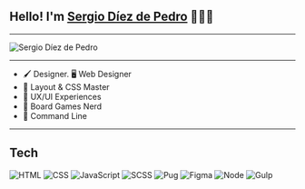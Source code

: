 ## Hello! I'm [Sergio Díez de Pedro](https://sdp-curriculo.netlify.app/) 🧔🏻‍♂️

-----

![Sergio Díez de Pedro](https://i.postimg.cc/QMZWNwyJ/hero.jpg)

----

- 🖌️ Designer. 🖥️ Web Designer
- 📐 Layout & CSS Master
- 📝 UX/UI Experiences
- 🎲 Board Games Nerd
- 🩷 Command Line

----
## Tech
![HTML](https://img.shields.io/badge/HTML-black?style=for-the-badge&logo=html5) ![CSS](https://img.shields.io/badge/CSS-black?style=for-the-badge&logo=css3) ![JavaScript](https://img.shields.io/badge/JavaScript-black?style=for-the-badge&logo=javascript) ![SCSS](https://img.shields.io/badge/SCSS-black?style=for-the-badge&logo=sass) ![Pug](https://img.shields.io/badge/PUG-black?style=for-the-badge&logo=pug) ![Figma](https://img.shields.io/badge/FIGMA-black?style=for-the-badge&logo=figma) ![Node](https://img.shields.io/badge/NODE-black?style=for-the-badge&logo=nodedotjs) ![Gulp](https://img.shields.io/badge/GULP-black?style=for-the-badge&logo=gulp)
